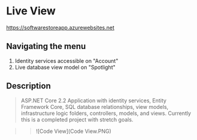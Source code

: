 # Live View 
https://softwarestoreapp.azurewebsites.net

## Navigating the menu
1. Identity services accessible on "Account"
2. Live database view model on "Spotlight"

## Description

> ASP.NET Core 2.2 Application with identity services, Entity Framework Core, SQL database relationships, view models, infrastructure logic folders, controllers, models, and views. Currently this is a completed project with stretch goals.

>> ![Code View](Code View.PNG)
